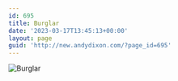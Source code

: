 ```yaml
---
id: 695
title: Burglar
date: '2023-03-17T13:45:13+00:00'
layout: page
guid: 'http://new.andydixon.com/?page_id=695'
---
```


![Burglar](https://i0.wp.com/assets.g8x2.ldn.idrivee2-23.com/posters/Burglar%2001.jpg?w=1200&ssl=1 "Burglar")